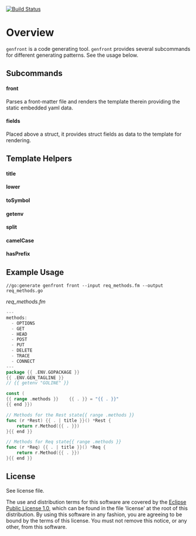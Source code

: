 [![Build Status](https://travis-ci.org/lcaballero/genfront.svg?branch=master)](https://travis-ci.org/lcaballero/genfront)


# Overview

`genfront` is a code generating tool.  `genfront` provides several
subcommands for different generating patterns.  See the usage below.


## Subcommands

#### front
Parses a front-matter file and renders the template therein providing
the static embedded yaml data.

#### fields
Placed above a struct, it provides struct fields as data to the
template for rendering.


## Template Helpers

#### title
#### lower
#### toSymbol
#### getenv
#### split
#### camelCase
#### hasPrefix


## Example Usage

```
//go:generate genfront front --input req_methods.fm --output req_methods.go
```

*req_methods.fm*
```go
---
methods:
  - OPTIONS
  - GET
  - HEAD
  - POST
  - PUT
  - DELETE
  - TRACE
  - CONNECT
---
package {{ .ENV.GOPACKAGE }}
{{ .ENV.GEN_TAGLINE }}
// {{ getenv "GOLINE" }}

const (
{{ range .methods }}	{{ . }} = "{{ . }}"
{{ end }})

// Methods for the Rest state{{ range .methods }}
func (r *Rest) {{ . | title }}() *Rest {
	return r.Method({{ . }})
}{{ end }}

// Methods for Req state{{ range .methods }}
func (r *Req) {{ . | title }}() *Req {
	return r.Method({{ . }})
}{{ end }}
```


## License

See license file.

The use and distribution terms for this software are covered by the
[Eclipse Public License 1.0][EPL-1], which can be found in the file 'license' at the
root of this distribution. By using this software in any fashion, you are
agreeing to be bound by the terms of this license. You must not remove this
notice, or any other, from this software.


[EPL-1]: http://opensource.org/licenses/eclipse-1.0.txt
[Front Matter]: https://jekyllrb.com/docs/frontmatter/
[Yaml]: http://yaml.org/
[Handlebars]: http://handlebarsjs.com/

